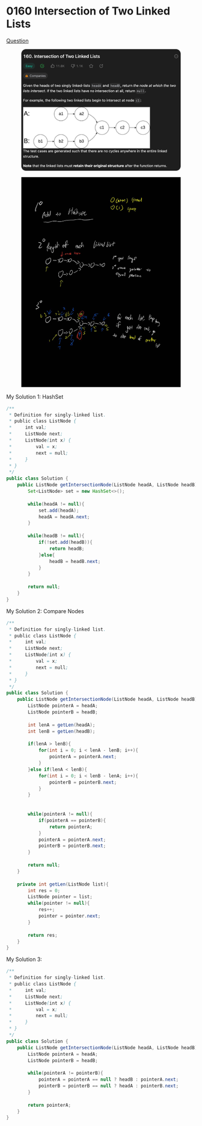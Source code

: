 # 0160 Intersection of Two Linked Lists

[Question](https://leetcode.com/problems/intersection-of-two-linked-lists/description/?envType=study-plan\&id=data-structure-ii)

<figure><img src="../.gitbook/assets/image (1) (2) (4).png" alt=""><figcaption></figcaption></figure>

<figure><img src="../.gitbook/assets/image (8).png" alt=""><figcaption></figcaption></figure>

My Solution 1: HashSet

```java
/**
 * Definition for singly-linked list.
 * public class ListNode {
 *     int val;
 *     ListNode next;
 *     ListNode(int x) {
 *         val = x;
 *         next = null;
 *     }
 * }
 */
public class Solution {
    public ListNode getIntersectionNode(ListNode headA, ListNode headB) {
        Set<ListNode> set = new HashSet<>();

        while(headA != null){
            set.add(headA);
            headA = headA.next;
        }

        while(headB != null){
            if(!set.add(headB)){
                return headB;
            }else{
                headB = headB.next;
            }
        }

        return null;
    }
}
```



My Solution 2: Compare Nodes

```java
/**
 * Definition for singly-linked list.
 * public class ListNode {
 *     int val;
 *     ListNode next;
 *     ListNode(int x) {
 *         val = x;
 *         next = null;
 *     }
 * }
 */
public class Solution {
    public ListNode getIntersectionNode(ListNode headA, ListNode headB) {
        ListNode pointerA = headA;
        ListNode pointerB = headB;

        int lenA = getLen(headA);
        int lenB = getLen(headB);

        if(lenA > lenB){
            for(int i = 0; i < lenA - lenB; i++){
                pointerA = pointerA.next;
            }
        }else if(lenA < lenB){
            for(int i = 0; i < lenB - lenA; i++){
                pointerB = pointerB.next;
            }
        }


        while(pointerA != null){
            if(pointerA == pointerB){
                return pointerA;
            }
            pointerA = pointerA.next;
            pointerB = pointerB.next;
        }

        return null;
    }

    private int getLen(ListNode list){
        int res = 0;
        ListNode pointer = list;
        while(pointer != null){
            res++;
            pointer = pointer.next;
        }

        return res;
    }
}
```



&#x20;My Solution 3:

```java
/**
 * Definition for singly-linked list.
 * public class ListNode {
 *     int val;
 *     ListNode next;
 *     ListNode(int x) {
 *         val = x;
 *         next = null;
 *     }
 * }
 */
public class Solution {
    public ListNode getIntersectionNode(ListNode headA, ListNode headB) {
        ListNode pointerA = headA;
        ListNode pointerB = headB;

        while(pointerA != pointerB){
            pointerA = pointerA == null ? headB : pointerA.next;
            pointerB = pointerB == null ? headA : pointerB.next;
        }

        return pointerA;
    }
}
```
